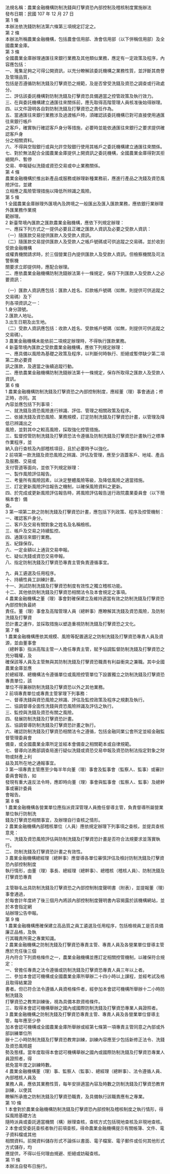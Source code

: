 法規名稱：農業金融機構防制洗錢與打擊資恐內部控制及稽核制度實施辦法  
發布日期：民國 107 年 12 月 27 日  
第 1 條  
本辦法依洗錢防制法第六條第三項規定訂定之。  
第 2 條  
本辦法所稱農業金融機構，包括農會信用部、漁會信用部（以下併稱信用部）及全國農業金庫。  
第 3 條  
全國農業金庫辦理通匯往來銀行業務及其他類似業務，應定有一定政策及程序，內容應包括：  
一、蒐集足夠之可得公開資訊，以充分瞭解該委託機構之業務性質，並評斷其商譽及管理品質，  
包括是否遵循防制洗錢及打擊資恐之規範，及是否曾受洗錢及資恐之調查或行政處分。  
二、評估該委託機構對防制洗錢及打擊資恐具備適當之控管政策及執行效力。  
三、在與委託機構建立通匯往來關係前，應先取得高階管理人員核准後始得辦理。  
四、以文件證明各自對防制洗錢及打擊資恐之責任作為。  
五、當通匯往來銀行業務涉及過渡帳戶時，須確認該委託機構已對可直接使用通匯往來銀行帳戶  
之客戶，確實執行確認客戶身分等措施，必要時並能依通匯往來銀行之要求提供確認客戶身  
分之相關資料。  
六、不得與空殼銀行或與允許空殼銀行使用其帳戶之委託機構建立通匯往來關係。  
七、對於無法配合全國農業金庫提供上開資訊之委託機構，全國農業金庫得對其拒絕開戶、暫停  
交易、申報疑似洗錢或資恐交易或中止業務關係。  
第 4 條  
農業金融機構於推出新產品或服務或辦理新種業務前，應進行產品之洗錢及資恐風險評估，並建  
立相應之風險管理措施以降低所辨識之風險。  
第 5 條  
1 全國農業金庫辦理外匯境內及跨境之一般匯出及匯入匯款業務，應依銀行業辦理外匯業務作業規  
範辦理。  
2 新臺幣境內匯款之匯款農業金融機構，應依下列規定辦理：  
一、應採下列方式之一提供必要且正確之匯款人資訊及必要之受款人資訊：  
（一）隨匯款交易提供匯款人及受款人資訊。  
（二）隨匯款交易提供匯款人及受款人之帳戶號碼或可供追蹤之交易碼，並於收到受款金融機構  
或權責機關請求時，於三個營業日內提供匯款人及受款人資訊。但檢察機關及司法警察機  
關要求立即提供時，應配合辦理。  
二、應依農業金融機構防制洗錢辦法第十一條規定，保存下列匯款人及受款人之必要資訊：  


（一）匯款人資訊應包括：匯款人姓名、扣款帳戶號碼（如無，則提供可供追蹤之交易碼）及下  
列各項資訊之一：  
1.身分證號。  
2.匯款人地址。  
3.出生日期及出生地。  
（二）受款人資訊應包括：收款人姓名、受款帳戶號碼（如無，則提供可供追蹤之交易碼）。  
3 農業金融機構未能依前二項規定辦理時，不得執行匯款業務。  
4 新臺幣境內匯款之受款農業金融機構，應依下列規定辦理：  
一、應具備以風險為基礎之政策及程序，以判斷何時執行、拒絕或暫停缺少第二項第二款必要資  
訊之匯款，及適當之後續追蹤行動。  
二、應依農業金融機構防制洗錢辦法第十一條規定，保存所取得之匯款人及受款人資訊。  
第 6 條  
1 農業金融機構防制洗錢及打擊資恐之內部控制制度，應經董（理）事會通過；修正時，亦同。其  
內容並應包括下列事項：  
一、就洗錢及資恐風險進行辨識、評估、管理之相關政策及程序。  
二、依據洗錢及資恐風險、業務規模，訂定防制洗錢及打擊資恐計畫，以管理及降低已辨識出之  
風險，並對其中之較高風險，採取強化控管措施。  
三、監督控管防制洗錢及打擊資恐法令遵循及防制洗錢及打擊資恐計畫執行之標準作業程序，並  
納入自行查核及內部稽核項目，且於必要時予以強化。  
2 前項第一款洗錢及資恐風險之辨識、評估及管理，應至少涵蓋客戶、地域、產品及服務、交易或  
支付管道等面向，並依下列規定辦理：  
一、製作風險評估報告。  
二、考量所有風險因素，以決定整體風險等級，及降低風險之適當措施。  
三、訂定更新風險評估報告之機制，以確保風險資料之更新。  
四、於完成或更新風險評估報告時，將風險評估報告送行政院農業委員會（以下簡稱本會）備  
查。  
3 第一項第二款之防制洗錢及打擊資恐計畫，應包括下列政策、程序及控管機制：  
一、確認客戶身分。  
二、客戶及交易有關對象之姓名及名稱檢核。  
三、帳戶及交易之持續監控。  
四、通匯往來銀行業務。  
五、紀錄保存。  
六、一定金額以上通貨交易申報。  
七、疑似洗錢或資恐交易申報。  
八、指定防制洗錢及打擊資恐專責主管負責遵循事宜。  


九、員工遴選及任用程序。  
十、持續性員工訓練計畫。  
十一、測試防制洗錢及打擊資恐制度有效性之獨立稽核功能。  
十二、其他依防制洗錢及打擊資恐相關法令及本會規定之事項。  
4 農業金融機構之董（理）事會對確保建立及維持適當有效之防制洗錢及打擊資恐內部控制負最終  
責任。董（理）事會及高階管理人員（總幹事）應瞭解其洗錢及資恐風險，及防制洗錢及打擊資  
恐計畫之運作，並採取措施以塑造重視防制洗錢及打擊資恐之文化。  
第 7 條  
1 農業金融機構應依其規模、風險等配置適足之防制洗錢及打擊資恐專責人員及資源，並由董事會  
（總幹事）指派高階主管一人擔任專責主管，賦予協調監督防制洗錢及打擊資恐之充分職權，及  
確保該等人員及主管無與其防制洗錢及打擊資恐職責有利益衝突之兼職。其中全國農業金庫並應  
於總經理、總機構法令遵循單位或風險控管單位下設置獨立之防制洗錢及打擊資恐專責單位，該  
單位不得兼辦防制洗錢及打擊資恐以外之其他業務。  
2 前項專責單位或專責主管掌理下列事務：  
一、督導洗錢與資恐風險之辨識、評估及監控政策及程序之規劃及執行。  
二、協調督導全面性洗錢與資恐風險辨識及評估之執行。  
三、監控與洗錢及資恐有關之風險。  
四、發展防制洗錢及打擊資恐計畫。  
五、協調督導防制洗錢及打擊資恐計畫之執行。  
六、確認防制洗錢及打擊資恐相關法令之遵循，包括金融同業公會所定並經金融監督管理委員會  
備查，或全國農業金庫所定並經本會備查之相關範本或自律規範。  
七、督導向法務部調查局進行疑似洗錢或資恐交易申報及資恐防制法指定對象之財物或財產上利  
益及其所在地之通報事宜。  
3 第一項專責主管應至少每半年向董（理）事會及監事會（監察人、監事）或審計委員會報告，如  
發現有重大違反法令時，應即時向董（理）事會與監事會（監察人、監事）及總幹事或審計委員  
會報告。  
第 8 條  
1 農業金融機構各營業單位應指派資深管理人員擔任督導主管，負責督導所屬營業單位執行防制洗  
錢及打擊資恐相關事宜，及辦理自行查核之情形。  
2 農業金融機構內部稽核單位（人員）應依規定辦理下列事項之查核，並提具查核意見：  
一、洗錢及資恐風險評估與防制洗錢及打擊資恐計畫是否符合法規要求並落實執行。  
二、防制洗錢及打擊資恐計畫之有效性。  
3 農業金融機構總經理（總幹事）應督導各單位審慎評估及檢討防制洗錢及打擊資恐內部控制制度  
執行情形，由董（理）事長、總經理（總幹事）、總稽核（稽核人員）、防制洗錢及打擊資恐專責  


主管聯名出具防制洗錢及打擊資恐之內部控制制度聲明書（附表），並提報董（理）事會通過，  
於每會計年度終了後三個月內將該內部控制制度聲明書內容揭露於該機構網站，並於本會指定網  
站辦理公告申報。  
第 9 條  
1 農業金融機構應確保建立高品質之員工遴選及任用程序，包括檢視員工是否具備廉正品格，及執  
行其職責所需之專業知識。  
2 農業金融機構之防制洗錢及打擊資恐專責主管、專責人員及各營業單位督導主管應於充任後三個  
月內符合下列資格條件之一，農業金融機構並應訂定相關控管機制，以確保符合規定：  
一、曾擔任專責之法令遵循或防制洗錢及打擊資恐專責人員三年以上者。  
二、參加本會認可機構或全國農業金庫所舉辦二十四小時以上課程，並經考試及格且取得結業證  
書者。但已符合法令遵循人員資格條件者，經參加本會認可機構所舉辦十二小時防制洗錢及  
打擊資恐之教育訓練後，視為具備本款資格條件。  
三、取得本會認可機構舉辦之國內或國際防制洗錢及打擊資恐專業人員證照者。  
3 農業金融機構之防制洗錢及打擊資恐專責主管、專責人員及各營業單位督導主管，每年應至少參  
加本會認可機構或全國農業金庫所舉辦或經第七條第一項專責主管同意之內部或外部訓練單位所  
辦十二小時防制洗錢及打擊資恐教育訓練，訓練內容應至少包括新修正法令、洗錢及資恐風險趨  
勢及態樣。當年度取得本會認可機構舉辦之國內或國際防制洗錢及打擊資恐專業人員證照者，得  
抵免當年度之訓練時數。  
4 農業金融機構董（理）事、監察人（監事）、總經理（總幹事）、法令遵循人員、內部稽核人員及  
業務人員，應依其業務性質，每年安排適當內容及時數之防制洗錢及打擊資恐教育訓練，以使其  
瞭解所承擔之防制洗錢及打擊資恐職責，及具備執行該職責應有之專業。  
第 10 條  
1 本會對於農業金融機構防制洗錢及打擊資恐內部控制及稽核制度之執行情形，得採風險基礎方法  
隨時派員或委託適當機關（構）辦理查核，查核方式包括現地查核及非現地查核。  
2 本會或受委託查核者執行前項查核，得命農業金融機構提示有關帳簿、文件、電子資料檔或其他  
相關資料。前開資料儲存形式不論係以書面、電子檔案、電子郵件或任何其他形式方式儲存，均  
應提供，不得以任何理由規避、拒絕或妨礙查核。  
第 11 條  
本辦法自發布日施行。  


